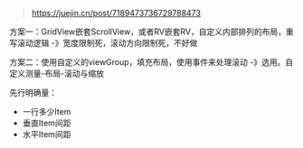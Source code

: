 
> https://juejin.cn/post/7189473736729788473

方案一：GridView嵌套ScrollView，或者RV嵌套RV，自定义内部排列的布局，重写滚动逻辑
-》宽度限制死，滚动方向限制死，不好做

方案二：使用自定义的viewGroup，填充布局，使用事件来处理滚动
-》选用。自定义测量-布局-滚动与缩放

先行明确量：
* 一行多少Item
* 垂直Item间距
* 水平Item间距

